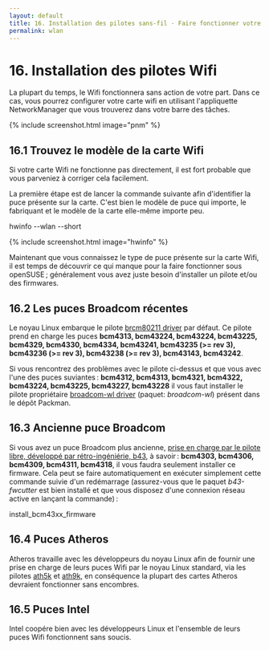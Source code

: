 ```yaml
---
layout: default
title: 16. Installation des pilotes sans-fil - Faire fonctionner votre matériel Wifi Broadcom, Ralink, etc.
permalink: wlan
---
```


# 16. Installation des pilotes Wifi

La plupart du temps, le Wifi fonctionnera sans action de votre part. Dans ce cas, vous pourrez configurer votre carte wifi en utilisant l'appliquette NetworkManager que vous trouverez dans votre barre des tâches.

{% include screenshot.html image="pnm" %}

## 16.1 Trouvez le modèle de la carte Wifi

Si votre carte Wifi ne fonctionne pas directement, il est fort probable que vous parveniez à corriger cela facilement.

La première étape est de lancer la commande suivante afin d'identifier la puce présente sur la carte. C'est bien le modèle de puce qui importe, le fabriquant et le modèle de la carte elle-même importe peu.

<div class="clroot">hwinfo --wlan --short</div><p></p>

{% include screenshot.html image="hwinfo" %}

Maintenant que vous connaissez le type de puce présente sur la carte Wifi, il est temps de découvrir ce qui manque pour la faire fonctionner sous openSUSE ; généralement vous avez juste besoin d'installer un pilote et/ou des firmwares.

## 16.2 Les puces Broadcom récentes

Le noyau Linux embarque le pilote [brcm80211 driver](http://linuxwireless.org/en/users/Drivers/brcm80211) par défaut. Ce pilote prend en charge les puces **bcm4313, bcm43224, bcm43224, bcm43225, bcm4329, bcm4330, bcm4334, bcm43241, bcm43235 (>= rev 3), bcm43236 (>= rev 3), bcm43238 (>= rev 3), bcm43143, bcm43242**.

Si vous rencontrez des problèmes avec le pilote ci-dessus et que vous avec l'une des puces suviantes : **bcm4312, bcm4313, bcm4321, bcm4322, bcm43224, bcm43225, bcm43227, bcm43228** il vous faut installer le pilote propriétaire [broadcom-wl driver](https://www.broadcom.com/support/802.11) (paquet: *broadcom-wl*) présent dans le dépôt Packman.

## 16.3 Ancienne puce Broadcom

Si vous avez un puce Broadcom plus ancienne, [prise en charge par le pilote libre, développé par rétro-ingéniérie, b43](http://linuxwireless.org/en/users/Drivers/b43#Supported_chip_types), à savoir : **bcm4303, bcm4306, bcm4309, bcm4311, bcm4318**, il vous faudra seulement installer ce firmware. Cela peut se faire automatiquement en exécuter simplement cette commande suivie d'un redémarrage (assurez-vous que le paquet *b43-fwcutter* est bien installé et que vous disposez d'une connexion réseau active en lançant la commande) :

<div class="clroot">install_bcm43xx_firmware</div>

## 16.4 Puces Atheros

Atheros travaille avec les développeurs du noyau Linux afin de fournir une prise en charge de leurs puces Wifi par le noyau Linux standard, via les pilotes [ath5k](http://linuxwireless.org/en/users/Drivers/ath5k#supported_chips) et [ath9k](http://linuxwireless.org/en/users/Drivers/ath9k#supported_chipsets), en conséquence la plupart des cartes Atheros devraient fonctionner sans encombres.

## 16.5 Puces Intel

Intel coopére bien avec les développeurs Linux et l'ensemble de leurs puces Wifi fonctionnent sans soucis.
